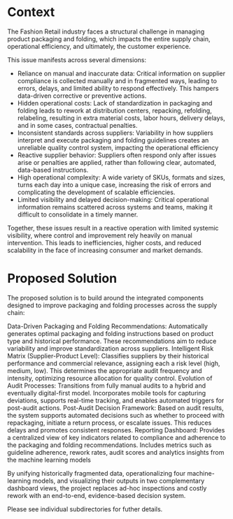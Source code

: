 # Context

The Fashion Retail industry faces a structural challenge in managing product packaging and folding, which impacts the entire supply chain, operational efficiency, and ultimately, the customer experience. 

This issue manifests across several dimensions:
- Reliance on manual and inaccurate data: Critical information on supplier compliance is collected manually and in fragmented ways, leading to errors, delays, and limited ability to respond effectively. This hampers data-driven corrective or preventive actions.
- Hidden operational costs: Lack of standardization in packaging and folding leads to rework at distribution centers, repacking, refolding, relabeling, resulting in extra material costs, labor hours, delivery delays, and in some cases, contractual penalties.
- Inconsistent standards across suppliers: Variability in how suppliers interpret and execute packaging and folding guidelines creates an unreliable quality control system, impacting the operational efficiency
- Reactive supplier behavior: Suppliers often respond only after issues arise or penalties are applied, rather than following clear, automated, data-based instructions.
- High operational complexity: A wide variety of SKUs, formats and sizes, turns each day into a unique case, increasing the risk of errors and complicating the development of scalable efficiencies.
- Limited visibility and delayed decision-making: Critical operational information remains scattered across systems and teams, making it difficult to consolidate in a timely manner. 

Together, these issues result in a reactive operation with limited systemic visibility, where control and improvement rely heavily on manual intervention. This leads to inefficiencies, higher costs, and reduced scalability in the face of increasing consumer and market demands.


# Proposed Solution
The proposed solution is to build around the integrated components designed to improve packaging and folding processes across the supply chain:

Data-Driven Packaging and Folding Recommendations: Automatically generates optimal packaging and folding instructions based on product type and historical performance. These recommendations aim to reduce variability and improve standardization across suppliers.
Intelligent Risk Matrix (Supplier-Product Level): Classifies suppliers by their historical performance and commercial relevance, assigning each a risk level (high, medium, low). This determines the appropriate audit frequency and intensity, optimizing resource allocation for quality control.
Evolution of Audit Processes: Transitions from fully manual audits to a hybrid and eventually digital-first model. Incorporates mobile tools for capturing deviations, supports real-time tracking, and enables automated triggers for post-audit actions.
Post-Audit Decision Framework: Based on audit results, the system supports automated decisions such as whether to proceed with repackaging, initiate a return process, or escalate issues. This reduces delays and promotes consistent responses.
Reporting Dashboard: Provides a centralized view of key indicators related to compliance and adherence to the packaging and folding recommendations. Includes metrics such as guideline adherence, rework rates, audit scores and analytics insights from the machine learning models

By unifying historically fragmented data, operationalizing four machine-learning models, and visualizing their outputs in two complementary dashboard views, the project replaces ad-hoc inspections and costly rework with an end-to-end, evidence-based decision system.


Please see individual subdirectories for futher details.
